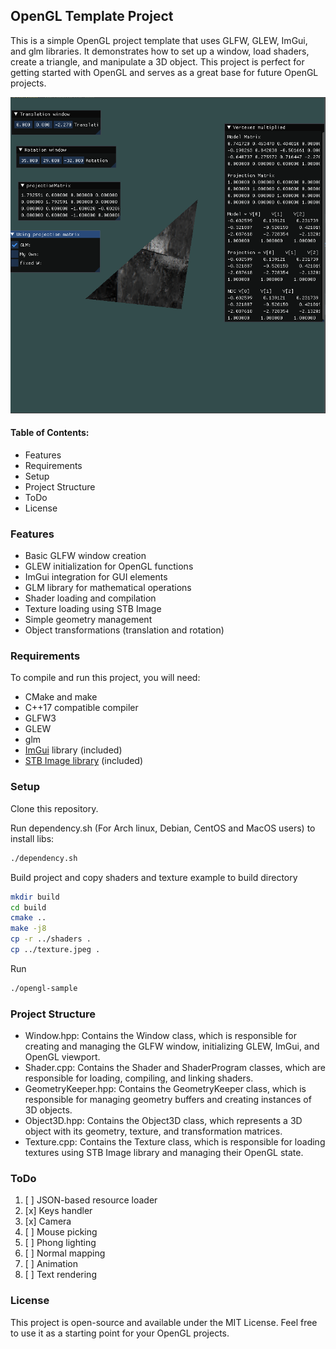 ## OpenGL Template Project
This is a simple OpenGL project template that uses GLFW, GLEW, ImGui, and glm libraries. It demonstrates how to set up a window, load shaders, create a triangle, and manipulate a 3D object. This project is perfect for getting started with OpenGL and serves as a great base for future OpenGL projects.


![](images/1.png)


#### Table of Contents: 
 - Features
 - Requirements
 - Setup
 - Project Structure
 - ToDo
 - License

### Features
 - Basic GLFW window creation
 - GLEW initialization for OpenGL functions
 - ImGui integration for GUI elements
 - GLM library for mathematical operations
 - Shader loading and compilation
 - Texture loading using STB Image
 - Simple geometry management
 - Object transformations (translation and rotation)


### Requirements
To compile and run this project, you will need:

* CMake and make
* C++17 compatible compiler
* GLFW3
* GLEW
* glm
* [ImGui](https://github.com/ocornut/imgui) library (included)
* [STB Image library](https://github.com/nothings/stb) (included)

### Setup
Clone this repository.

Run dependency.sh (For Arch linux, Debian, CentOS and MacOS users) to install libs:
```bash
./dependency.sh
```

Build project and copy shaders and texture example to build directory 
```bash
mkdir build 
cd build
cmake ..
make -j8
cp -r ../shaders .
cp ../texture.jpeg .
```

Run
```bash
./opengl-sample
```

### Project Structure
* Window.hpp: Contains the Window class, which is responsible for creating and managing the GLFW window, initializing GLEW, ImGui, and OpenGL viewport.
* Shader.cpp: Contains the Shader and ShaderProgram classes, which are responsible for loading, compiling, and linking shaders.
* GeometryKeeper.hpp: Contains the GeometryKeeper class, which is responsible for managing geometry buffers and creating instances of 3D objects.
* Object3D.hpp: Contains the Object3D class, which represents a 3D object with its geometry, texture, and transformation matrices.
* Texture.cpp: Contains the Texture class, which is responsible for loading textures using STB Image library and managing their OpenGL state.

### ToDo
1. [ ] JSON-based resource loader
2. [x] Keys handler
3. [x] Camera
4. [ ] Mouse picking
5. [ ] Phong lighting
6. [ ] Normal mapping
7. [ ] Animation
8. [ ] Text rendering

### License
This project is open-source and available under the MIT License. Feel free to use it as a starting point for your OpenGL projects.
